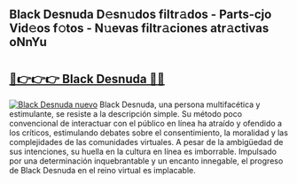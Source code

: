 ## Black Desnuda D𝚎sn𝚞dos filtr𝚊dos - Parts-cjo Vid𝚎os f𝚘tos - N𝚞evas filtr𝚊ciones atr𝚊ctivas oNnYu

# <h2><a href="http://mb4qs5.tromn.icu/?c=Black+Desnuda">🔗👉👉👉 Black Desnuda 🔗🔗</a></h2>

[![Black Desnuda nuevo](https://i.imgur.com/pEAQMta.gif)](http://mb4qs5.tromn.icu/?c=Black+Desnuda)
Black Desnuda, una persona multifacética y estimulante, se resiste a la descripción simple. Su método poco convencional de interactuar con el público en línea ha atraído y ofendido a los críticos, estimulando debates sobre el consentimiento, la moralidad y las complejidades de las comunidades virtuales. A pesar de la ambigüedad de sus intenciones, su huella en la cultura en línea es imborrable. Impulsado por una determinación inquebrantable y un encanto innegable, el progreso de Black Desnuda en el reino virtual es implacable.
